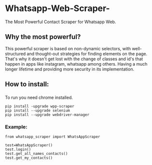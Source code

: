 # Whatsapp-Web-Scraper-
The Most Powerful Contact Scraper for Whatsapp Web.

## Why the most powerful?
This powerful scraper is based on non-dynamic selectors, with well-structured and thought-out strategies for finding elements on the page. That's why it doesn't get lost with the change of classes and id's that happen in apps like instagram, whatsapp among others. Having a much longer lifetime and providing more security in its implementation.

## How to install:
###

To run you need chrome installed.
```
pip install -upgrade wpp-scraper
pip install --upgrade selenium
pip install --upgrade webdriver-manager
```

### Example:
```
from whatsapp_scraper import WhatsAppScraper

test=WhatsAppScraper()
test.login()
test.get_all_names_contacts()
test.get_my_contacts()
```
